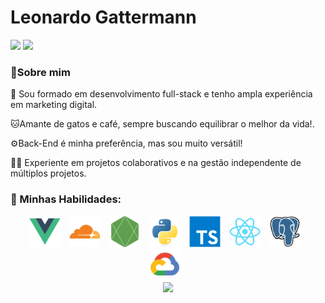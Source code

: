 # Leonardo Gattermann
<div>
<a href="mailto:Leo.gahdkelq@gmail.com"><img src="https://img.shields.io/badge/Gmail-D14836?style=for-the-badge&logo=gmail&logoColor=white" target="_blank"></a>
<a href="https://www.linkedin.com/in/leonardo-gattermann-b60a89263/" target="_blank"><img src="https://img.shields.io/badge/-LinkedIn-%230077B5?style=for-the-badge&logo=linkedin&logoColor=white" target="_blank"></a>
</div>

### 📓Sobre mim
<div display="inline-block">
 <p align="left">🚀 Sou formado em desenvolvimento full-stack e tenho ampla experiência em marketing digital.</p>
 <p align="left">🐱Amante de gatos e café, sempre buscando equilibrar o melhor da vida!. </p>
 <p align="left">⚙️Back-End é minha preferência, mas sou muito versátil!</p>
 <p align="left">👨‍💻 Experiente em projetos colaborativos e na gestão independente de múltiplos projetos.</p>
</div>

### 🚀 Minhas Habilidades: 
<div align="center"> <img src="https://raw.githubusercontent.com/devicons/devicon/master/icons/vuejs/vuejs-original.svg" alt="HTML5" width="50" height="50" style="margin-right: 10px"/>
<img src="https://raw.githubusercontent.com/devicons/devicon/master/icons/cloudflare/cloudflare-original.svg" alt="CSS3" width="50" height="50" style="margin-right: 10px"/>
<img src="https://raw.githubusercontent.com/devicons/devicon/master/icons/nodejs/nodejs-plain.svg" alt="Node.js" width="50" height="50" style="margin-right: 10px"/>
<img src="https://raw.githubusercontent.com/devicons/devicon/master/icons/python/python-original.svg" alt="Python" width="50" height="50" style="margin-right: 10px"/>
 <img src="https://raw.githubusercontent.com/devicons/devicon/master/icons/typescript/typescript-original.svg" alt="Python" width="50" height="50" style="margin-right: 10px"/>
  <img src="https://raw.githubusercontent.com/devicons/devicon/master/icons/react/react-original.svg" alt="Python" width="50" height="50" style="margin-right: 10px"/>
 <img src="https://raw.githubusercontent.com/devicons/devicon/master/icons/postgresql/postgresql-original.svg" alt="Python" width="50" height="50" style="margin-right: 10px"/>
  <img src="https://raw.githubusercontent.com/devicons/devicon/master/icons/googlecloud/googlecloud-original.svg" alt="Python" width="50" height="50" style="margin-right: 10px"/>
 </div>
<div align="center">
<a href="https://github.com/LeonardoGattermann">
<!-- <img height="180em" src="https://github-readme-stats-brown-theta.vercel.app/api/top-langs/?username=LeonardoGattermann&layout=compact&langs_count=7&theme=dracula"/> -->
<img height="180em" src="https://github-readme-stats-brown-theta.vercel.app/api?username=LeonardoGattermann&show_icons=true&theme=dracula&include_all_commits=false&count_private=true"/>
</div>
